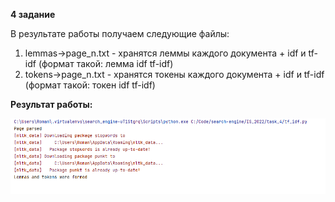 **4 задание**

В результате работы получаем следующие файлы:

1. lemmas->page_n.txt - хранятся леммы каждого документа + idf и tf-idf (формат такой: лемма idf tf-idf)
2. tokens->page_n.txt - хранятся токены каждого документа + idf и tf-idf (формат такой: токен idf tf-idf)

**Результат работы:** 

![Скрин](task4.png)